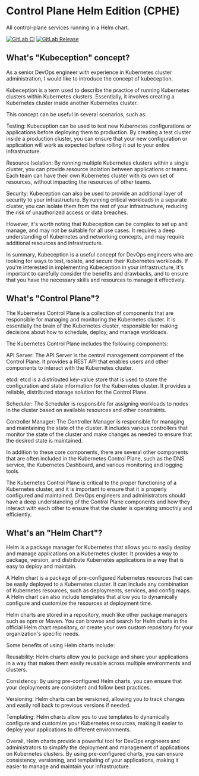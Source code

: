 # Control Plane Helm Edition (CPHE)
All control-plane services running in a Helm chart.

[![GitLab CI](https://git.scms.ovh/kubernetes/control-plane-chart/badges/master/pipeline.svg)](https://git.scms.ovh/kubernetes/control-plane-chart/-/pipelines) [![GitLab Release](https://git.scms.ovh/kubernetes/control-plane-chart/-/badges/release.svg?order_by=release_at)](https://git.scms.ovh/kubernetes/control-plane-chart/-/releases)

## What's "Kubeception" concept?

As a senior DevOps engineer with experience in Kubernetes cluster administration, I would like to introduce the concept of kubeception.

Kubeception is a term used to describe the practice of running Kubernetes clusters within Kubernetes clusters. Essentially, it involves creating a Kubernetes cluster inside another Kubernetes cluster.

This concept can be useful in several scenarios, such as:

Testing: Kubeception can be used to test new Kubernetes configurations or applications before deploying them to production. By creating a test cluster inside a production cluster, you can ensure that your new configuration or application will work as expected before rolling it out to your entire infrastructure.

Resource Isolation: By running multiple Kubernetes clusters within a single cluster, you can provide resource isolation between applications or teams. Each team can have their own Kubernetes cluster with its own set of resources, without impacting the resources of other teams.

Security: Kubeception can also be used to provide an additional layer of security to your infrastructure. By running critical workloads in a separate cluster, you can isolate them from the rest of your infrastructure, reducing the risk of unauthorized access or data breaches.

However, it's worth noting that Kubeception can be complex to set up and manage, and may not be suitable for all use cases. It requires a deep understanding of Kubernetes and networking concepts, and may require additional resources and infrastructure.

In summary, Kubeception is a useful concept for DevOps engineers who are looking for ways to test, isolate, and secure their Kubernetes workloads. If you're interested in implementing Kubeception in your infrastructure, it's important to carefully consider the benefits and drawbacks, and to ensure that you have the necessary skills and resources to manage it effectively.

## What's "Control Plane"?

The Kubernetes Control Plane is a collection of components that are responsible for managing and monitoring the Kubernetes cluster. It is essentially the brain of the Kubernetes cluster, responsible for making decisions about how to schedule, deploy, and manage workloads.

The Kubernetes Control Plane includes the following components:

API Server: The API Server is the central management component of the Control Plane. It provides a REST API that enables users and other components to interact with the Kubernetes cluster.

etcd: etcd is a distributed key-value store that is used to store the configuration and state information for the Kubernetes cluster. It provides a reliable, distributed storage solution for the Control Plane.

Scheduler: The Scheduler is responsible for assigning workloads to nodes in the cluster based on available resources and other constraints.

Controller Manager: The Controller Manager is responsible for managing and maintaining the state of the cluster. It includes various controllers that monitor the state of the cluster and make changes as needed to ensure that the desired state is maintained.

In addition to these core components, there are several other components that are often included in the Kubernetes Control Plane, such as the DNS service, the Kubernetes Dashboard, and various monitoring and logging tools.

The Kubernetes Control Plane is critical to the proper functioning of a Kubernetes cluster, and it is important to ensure that it is properly configured and maintained. DevOps engineers and administrators should have a deep understanding of the Control Plane components and how they interact with each other to ensure that the cluster is operating smoothly and efficiently.

## What's an "Helm Chart"?

Helm is a package manager for Kubernetes that allows you to easily deploy and manage applications on a Kubernetes cluster. It provides a way to package, version, and distribute Kubernetes applications in a way that is easy to deploy and maintain.

A Helm chart is a package of pre-configured Kubernetes resources that can be easily deployed to a Kubernetes cluster. It can include any combination of Kubernetes resources, such as deployments, services, and config maps. A Helm chart can also include templates that allow you to dynamically configure and customize the resources at deployment time.

Helm charts are stored in a repository, much like other package managers such as npm or Maven. You can browse and search for Helm charts in the official Helm chart repository, or create your own custom repository for your organization's specific needs.

Some benefits of using Helm charts include:

Reusability: Helm charts allow you to package and share your applications in a way that makes them easily reusable across multiple environments and clusters.

Consistency: By using pre-configured Helm charts, you can ensure that your deployments are consistent and follow best practices.

Versioning: Helm charts can be versioned, allowing you to track changes and easily roll back to previous versions if needed.

Templating: Helm charts allow you to use templates to dynamically configure and customize your Kubernetes resources, making it easier to deploy your applications to different environments.

Overall, Helm charts provide a powerful tool for DevOps engineers and administrators to simplify the deployment and management of applications on Kubernetes clusters. By using pre-configured charts, you can ensure consistency, versioning, and templating of your applications, making it easier to manage and maintain your infrastructure.